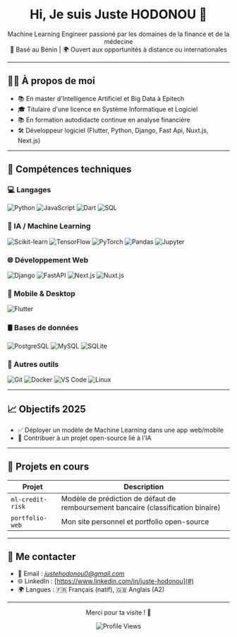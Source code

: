 <h1 align="center">Hi, Je suis Juste HODONOU 👋</h1>
<p align="center">
  Machine Learning Engineer passioné par les domaines de la finance et de la médecine
  <br>
  📍 Basé au Bénin | 🌍 Ouvert aux opportunités à distance ou internationales
</p>

---

## 👨‍💻 À propos de moi


- 📚 En master d'Intelligence Artificiel et Big Data à Epitech
- 🎓 Titulaire d'une licence en Système Informatique et Logiciel
- 📚 En formation autodidacte continue en analyse financière
- 🛠️ Développeur logiciel (Flutter, Python, Django, Fast Api, Nuxt.js, Next.js)

---

## 🧰 Compétences techniques

### 💻 Langages
![Python](https://img.shields.io/badge/-Python-3776AB?logo=python&logoColor=white&style=flat)
![JavaScript](https://img.shields.io/badge/-JavaScript-F7DF1E?logo=javascript&logoColor=black&style=flat)
![Dart](https://img.shields.io/badge/-Dart-0175C2?logo=dart&logoColor=white&style=flat)
![SQL](https://img.shields.io/badge/-SQL-CC2927?logo=postgresql&logoColor=white&style=flat)

### 🧠 IA / Machine Learning
![Scikit-learn](https://img.shields.io/badge/-Scikit--learn-F7931E?logo=scikit-learn&logoColor=white&style=flat)
![TensorFlow](https://img.shields.io/badge/-TensorFlow-FF6F00?logo=tensorflow&logoColor=white&style=flat)
![PyTorch](https://img.shields.io/badge/-PyTorch-EE4C2C?logo=pytorch&logoColor=white&style=flat)
![Pandas](https://img.shields.io/badge/-Pandas-150458?logo=pandas&logoColor=white&style=flat)
![Jupyter](https://img.shields.io/badge/-Jupyter-F37626?logo=jupyter&logoColor=white&style=flat)

### 🌐 Développement Web
![Django](https://img.shields.io/badge/-Django-092E20?logo=django&logoColor=white&style=flat)
![FastAPI](https://img.shields.io/badge/-FastAPI-009688?logo=fastapi&logoColor=white&style=flat)
![Next.js](https://img.shields.io/badge/-Next.js-000000?logo=next.js&logoColor=white&style=flat)
![Nuxt.js](https://img.shields.io/badge/-Nuxt.js-00DC82?logo=nuxt.js&logoColor=white&style=flat)

### 📱 Mobile & Desktop
![Flutter](https://img.shields.io/badge/-Flutter-02569B?logo=flutter&logoColor=white&style=flat)

### 🛢️ Bases de données
![PostgreSQL](https://img.shields.io/badge/-PostgreSQL-336791?logo=postgresql&logoColor=white&style=flat)
![MySQL](https://img.shields.io/badge/-MySQL-4479A1?logo=mysql&logoColor=white&style=flat)
![SQLite](https://img.shields.io/badge/-SQLite-003B57?logo=sqlite&logoColor=white&style=flat)

### 🧪 Autres outils
![Git](https://img.shields.io/badge/-Git-F05032?logo=git&logoColor=white&style=flat)
![Docker](https://img.shields.io/badge/-Docker-2496ED?logo=docker&logoColor=white&style=flat)
![VS Code](https://img.shields.io/badge/-VSCode-007ACC?logo=visual-studio-code&logoColor=white&style=flat)
![Linux](https://img.shields.io/badge/-Linux-FCC624?logo=linux&logoColor=black&style=flat)

---

## 📈 Objectifs 2025

- ✅ Déployer un modèle de Machine Learning dans une app web/mobile
- 🔄 Contribuer à un projet open-source lié à l'IA

---

## 📂 Projets en cours

| Projet | Description |
|--------|-------------|
| `ml-credit-risk` | Modèle de prédiction de défaut de remboursement bancaire (classification binaire) |
| `portfolio-web` | Mon site personnel et portfolio open-source |

---

## 🤝 Me contacter

- 📧 Email : *justehodonou0@gmail.com*  
- 🌐 LinkedIn : [https://www.linkedin.com/in/juste-hodonou](#)  
- 🌍 Langues : 🇫🇷 Français (natif), 🇬🇧 Anglais (A2)

---

<p align="center">Merci pour ta visite ! 🙌</p>
<p align="center">
  <img src="https://komarev.com/ghpvc/?username=juste-modeste&label=Profil+visité&color=blue&style=flat" alt="Profile Views" />
</p>
